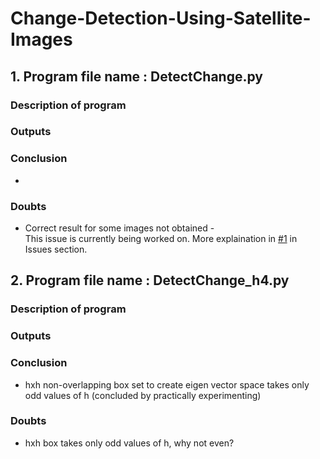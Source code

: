 # Change-Detection-Using-Satellite-Images 

## 1. Program file name : DetectChange.py 

### Description of program 

### Outputs

### Conclusion    
* 

### Doubts
* Correct result for some images not obtained -     
  This issue is currently being worked on.
  More explaination in [#1](https://github.com/Bhumika-Kothwal/Change-Detection-Using-Satellite-Images/issues/1) in Issues section.
  

## 2. Program file name : DetectChange_h4.py 

### Description of program  

### Outputs


### Conclusion
* hxh non-overlapping box set to create eigen vector space takes only odd values of h (concluded by practically experimenting)

### Doubts
* hxh box takes only odd values of h, why not even?
